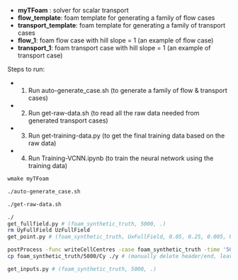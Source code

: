 * __myTFoam__ : solver for scalar transport
* __flow_template__: foam template for generating a family of flow cases
* __transport_template__: foam template for generating a family of transport cases
* __flow_1__: foam flow case with hill slope = 1 (an example of flow case)
* __transport_1__: foam transport case with hill slope = 1 (an example of transport case)

Steps to run:
* 1. Run auto-generate_case.sh  (to generate a family of flow & transport cases)
* 2. Run get-raw-data.sh  (to read all the raw data needed from generated transport cases)
* 3. Run get-training-data.py  (to get the final training data based on the raw data)
* 4. Run Training-VCNN.ipynb  (to train the neural network using the training data)

```sh
wmake myTFoam

./auto-generate_case.sh

./get-raw-data.sh

./
get_fullfield.py # (foam_synthetic_truth, 5000, .)
rm UyFullField UzFullField
get_point.py # (foam_synthetic_truth, UxFullField, 0.05, 0.25, 0.005, UxPoint_0)

postProcess -func writeCellCentres -case foam_synthetic_truth -time '5000'
cp foam_synthetic_truth/5000/Cy ./y # (manually delete header/end, leave only the 50 values)

get_inputs.py # (foam_synthetic_truth, 5000, .)
```

